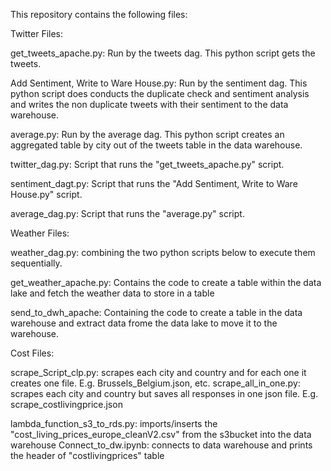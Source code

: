 This repository contains the following files: 

Twitter Files: 

get_tweets_apache.py: Run by the tweets dag. This python script gets the tweets.

Add Sentiment, Write to Ware House.py: Run by the sentiment dag. This python script does conducts the duplicate check and sentiment analysis and writes the non duplicate tweets with their sentiment to the data warehouse. 

average.py: Run by the average dag. This python script creates an aggregated table by city  out of the tweets table in the data warehouse.

twitter_dag.py:  Script that runs the "get_tweets_apache.py" script.

sentiment_dagt.py: Script that runs the "Add Sentiment, Write to Ware House.py" script.

average_dag.py: Script that runs the "average.py" script.



Weather Files: 

weather_dag.py: combining the two python scripts below to execute them sequentially. 

get_weather_apache.py: Contains the code to create a table within the data lake and fetch the weather data to store in a table

send_to_dwh_apache: Containing the code to create a table in the data warehouse and extract data frome the data lake to move it to the warehouse. 


Cost Files:

scrape_Script_clp.py: scrapes each city and country and for each one it creates one file. E.g. Brussels_Belgium.json, etc.
scrape_all_in_one.py: scrapes each city and country but saves all responses in one json file. E.g. scrape_costlivingprice.json

lambda_function_s3_to_rds.py: imports/inserts the "cost_living_prices_europe_cleanV2.csv" from the s3bucket into the data warehouse
Connect_to_dw.ipynb: connects to data warehouse and prints the header of "costlivingprices" table
